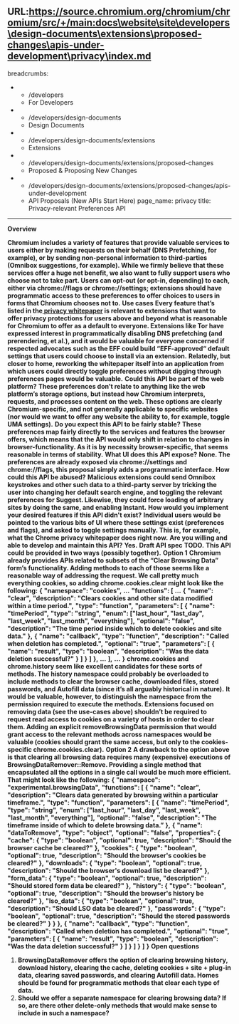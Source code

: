 URL:https://source.chromium.org/chromium/chromium/src/+/main:docs\website\site\developers\design-documents\extensions\proposed-changes\apis-under-development\privacy\index.md
---
breadcrumbs:
- - /developers
  - For Developers
- - /developers/design-documents
  - Design Documents
- - /developers/design-documents/extensions
  - Extensions
- - /developers/design-documents/extensions/proposed-changes
  - Proposed & Proposing New Changes
- - /developers/design-documents/extensions/proposed-changes/apis-under-development
  - API Proposals (New APIs Start Here)
page_name: privacy
title: Privacy-relevant Preferences API
---

****Overview****

**Chromium includes a variety of features that provide valuable services to users either by making requests on their behalf (DNS Prefetching, for example), or by sending non-personal information to third-parties (Omnibox suggestions, for example). While we firmly believe that these services offer a huge net benefit, we also want to fully support users who choose not to take part. Users can opt-out (or opt-in, depending) to each, either via chrome://flags or chrome://settings; extensions should have programmatic access to these preferences to offer choices to users in forms that Chromium chooses not to.**
**Use cases**
**Every feature that’s listed in the[ privacy whitepaper](http://static.googleusercontent.com/external_content/untrusted_dlcp/www.google.com/en/us/intl/en/landing/chrome/google-chrome-privacy-whitepaper.pdf) is relevant to extensions that want to offer privacy protections for users above and beyond what is reasonable for Chromium to offer as a default to everyone. Extensions like Tor have expressed interest in programmatically disabling DNS prefetching (and prerendering, et al.), and it would be valuable for everyone concerned if respected advocates such as the EFF could build “EFF-approved“ default settings that users could choose to install via an extension.**
**Relatedly, but closer to home, reworking the whitepaper itself into an application from which users could directly toggle preferences without digging through preferences pages would be valuable.**
**Could this API be part of the web platform?**
**These preferences don’t relate to anything like the web platform’s storage options, but instead how Chromium interprets, requests, and processes content on the web. These options are clearly Chromium-specific, and not generally applicable to specific websites (nor would we want to offer any website the ability to, for example, toggle UMA settings).**
**Do you expect this API to be fairly stable?**
**These preferences map fairly directly to the services and features the browser offers, which means that the API would only shift in relation to changes in browser-functionality. As it is by necessity browser-specific, that seems reasonable in terms of stability.**
**What UI does this API expose?**
**None. The preferences are already exposed via chrome://settings and chrome://flags, this proposal simply adds a programmatic interface.**
**How could this API be abused?**
**Malicious extensions could send Omnibox keystrokes and other such data to a third-party server by tricking the user into changing her default search engine, and toggling the relevant preferences for Suggest. Likewise, they could force loading of arbitrary sites by doing the same, and enabling Instant.**
**How would you implement your desired features if this API didn't exist?**
**Individual users would be pointed to the various bits of UI where these settings exist (preferences and flags), and asked to toggle settings manually. This is, for example, what the Chrome privacy whitepaper does right now.**
**Are you willing and able to develop and maintain this API?**
**Yes.**
**Draft API spec**
**TODO.**
**This API could be provided in two ways (possibly together).**
**Option 1**
**Chromium already provides APIs related to subsets of the “Clear Browsing Data” form’s functionality. Adding methods to each of those seems like a reasonable way of addressing the request. We call pretty much everything cookies, so adding chrome.cookies.clear might look like the following:**
**{**
**"namespace": "cookies",**
**…**
**"functions": \[**
**…**
**{**
**"name": "clear",**
**"description": "Clears cookies and other site data modified within a time period.",**
**"type": "function",**
**"parameters": \[**
**{**
**"name": "timePeriod",**
**"type": "string",**
**"enum": \["last_hour", "last_day", "last_week", "last_month", "everything"\],**
**"optional": "false",**
**"description": "The time period inside which to delete cookies and site data."**
**},**
**{**
**"name": "callback",**
**"type": "function",**
**"description": "Called when deletion has completed.",**
**"optional": "true",**
**"parameters": \[**
**{**
**"name": "result",**
**"type": "boolean",**
**"description": "Was the data deletion successful?"**
**}**
**\]**
**}**
**\]**
**},**
**…**
**\],**
**…**
**}**
**chrome.cookies and chrome.history seem like excellent candidates for these sorts of methods. The history namespace could probably be overloaded to include methods to clear the browser cache, downloaded files, stored passwords, and Autofill data (since it’s all arguably historical in nature).**
**It would be valuable, however, to distinguish the namespace from the permission required to execute the methods. Extensions focused on removing data (see the use-cases above) shouldn’t be required to request read access to cookies on a variety of hosts in order to clear them. Adding an explicit removeBrowsingData permission that would grant access to the relevant methods across namespaces would be valuable (cookies should grant the same access, but only to the cookies-specific chrome.cookies.clear).**
**Option 2**
**A drawback to the option above is that clearing all browsing data requires many (expensive) executions of BrowsingDataRemover::Remove. Providing a single method that encapsulated all the options in a single call would be much more efficient. That might look like the following:**
**{**
**"namespace": "experimental.browsingData",**
**"functions": \[**
**{**
**"name": "clear",**
**"description": "Clears data generated by browsing within a particular timeframe.",**
**"type": "function",**
**"parameters": \[**
**{**
**"name": "timePeriod",**
**"type": "string",**
**"enum": \["last_hour", "last_day", "last_week", "last_month", "everything"\],**
**"optional": "false",**
**"description": "The timeframe inside of which to delete browsing data.”**
**},**
**{**
**"name": "dataToRemove",**
**"type": "object",**
**"optional": "false",**
**"properties": {**
**"cache": {**
**"type": "boolean",**
**"optional": true,**
**"description": "Should the browser cache be cleared?"**
**},**
**"cookies": {**
**"type": "boolean",**
**"optional": true,**
**"description": "Should the browser's cookies be cleared?"**
**},**
**"downloads": {**
**"type": "boolean",**
**"optional": true,**
**"description": "Should the browser's download list be cleared?"**
**},**
**"form_data": {**
**"type": "boolean",**
**"optional": true,**
**"description": "Should stored form data be cleared?"**
**},**
**"history": {**
**"type": "boolean",**
**"optional": true,**
**"description": "Should the browser's history be cleared?"**
**},**
**"lso_data": {**
**"type": "boolean",**
**"optional": true,**
**"description": "Should LSO data be cleared?"**
**},**
**"passwords": {**
**"type": "boolean",**
**"optional": true,**
**"description": "Should the stored passwords be cleared?"**
**}**
**}**
**},**
**{**
**"name": "callback",**
**"type": "function",**
**"description": "Called when deletion has completed.",**
**"optional": "true",**
**"parameters": \[**
**{**
**"name": "result",**
**"type": "boolean",**
**"description": "Was the data deletion successful?"**
**}**
**\]**
**}**
**\]**
**}**
**\]**
**}**
**Open questions**

1.  **BrowsingDataRemover offers the option of clearing browsing
            history, download history, clearing the cache, deleting cookies +
            site + plug-in data, clearing saved passwords, and clearing Autofill
            data. Homes should be found for programmatic methods that clear each
            type of data.**
2.  **Should we offer a separate namespace for clearing browsing data?
            If so, are there other delete-only methods that would make sense to
            include in such a namespace?**
